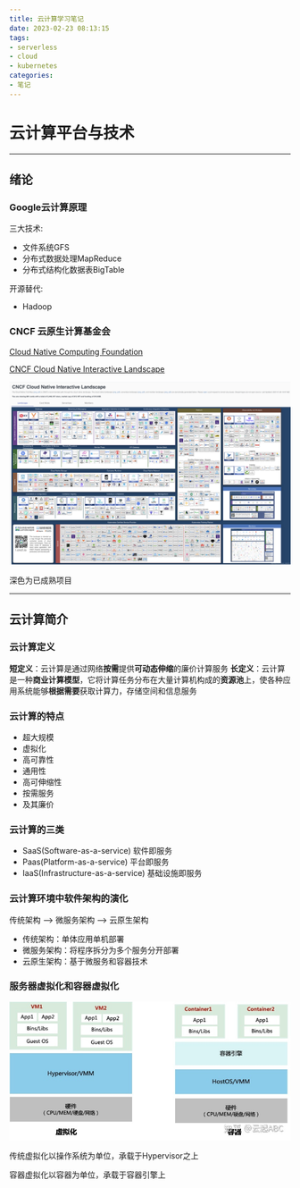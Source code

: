 ```yaml
---
title: 云计算学习笔记
date: 2023-02-23 08:13:15
tags:
- serverless 
- cloud 
- kubernetes
categories:
- 笔记 
---
```


# 云计算平台与技术

---

## 绪论

### Google云计算原理
三大技术:
- 文件系统GFS
- 分布式数据处理MapReduce
- 分布式结构化数据表BigTable

开源替代:
- Hadoop

### CNCF 云原生计算基金会
[Cloud Native Computing Foundation](https://www.cncf.io/)

[CNCF Cloud Native Interactive Landscape](https://landscape.cncf.io/)

![](/images/CloudNativeInteractiveLandscape.png)

深色为已成熟项目

---

## 云计算简介

### 云计算定义
**短定义**：云计算是通过网络**按需**提供**可动态伸缩**的廉价计算服务
**长定义**：云计算是一种**商业计算模型**，它将计算任务分布在大量计算机构成的**资源池**上，使各种应用系统能够**根据需要**获取计算力，存储空间和信息服务

### 云计算的特点
- 超大规模
- 虚拟化
- 高可靠性
- 通用性
- 高可伸缩性
- 按需服务
- 及其廉价

### 云计算的三类
- SaaS(Software-as-a-service) 软件即服务
- Paas(Platform-as-a-service) 平台即服务
- IaaS(Infrastructure-as-a-service) 基础设施即服务

### 云计算环境中软件架构的演化
传统架构 --> 微服务架构 --> 云原生架构

- 传统架构：单体应用单机部署
- 微服务架构：将程序拆分为多个服务分开部署
- 云原生架构：基于微服务和容器技术

### 服务器虚拟化和容器虚拟化

![](/images/服务器虚拟化架构图.jpg)

传统虚拟化以操作系统为单位，承载于Hypervisor之上

容器虚拟化以容器为单位，承载于容器引擎上